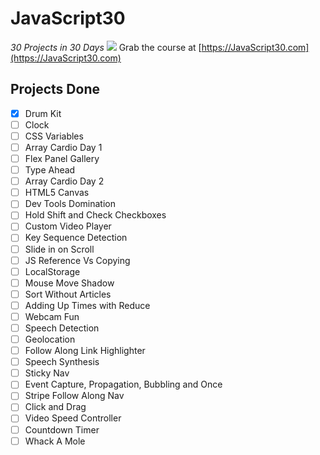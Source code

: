 # JavaScript30

*30 Projects in 30 Days*
![](https://javascript30.com/images/JS3-social-share.png)
Grab the course at [https://JavaScript30.com](https://JavaScript30.com)



## Projects Done

- [x] Drum Kit
- [ ] Clock
- [ ] CSS Variables
- [ ] Array Cardio Day 1
- [ ] Flex Panel Gallery
- [ ] Type Ahead
- [ ] Array Cardio Day 2
- [ ] HTML5 Canvas
- [ ] Dev Tools Domination
- [ ] Hold Shift and Check Checkboxes
- [ ] Custom Video Player
- [ ] Key Sequence Detection
- [ ] Slide in on Scroll
- [ ] JS Reference Vs Copying
- [ ] LocalStorage
- [ ] Mouse Move Shadow
- [ ] Sort Without Articles
- [ ] Adding Up Times with Reduce
- [ ] Webcam Fun
- [ ] Speech Detection
- [ ] Geolocation
- [ ] Follow Along Link Highlighter
- [ ] Speech Synthesis
- [ ] Sticky Nav
- [ ] Event Capture, Propagation, Bubbling and Once
- [ ] Stripe Follow Along Nav
- [ ] Click and Drag
- [ ] Video Speed Controller
- [ ] Countdown Timer
- [ ] Whack A Mole
